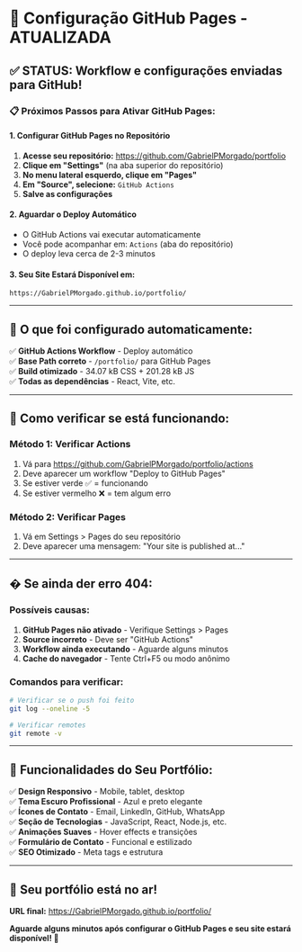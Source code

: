 # 🚀 Configuração GitHub Pages - ATUALIZADA

## ✅ **STATUS: Workflow e configurações enviadas para GitHub!**

### **📋 Próximos Passos para Ativar GitHub Pages:**

#### **1. Configurar GitHub Pages no Repositório**
1. **Acesse seu repositório:** https://github.com/GabrielPMorgado/portfolio
2. **Clique em "Settings"** (na aba superior do repositório)
3. **No menu lateral esquerdo, clique em "Pages"**
4. **Em "Source", selecione:** `GitHub Actions`
5. **Salve as configurações**

#### **2. Aguardar o Deploy Automático**
- O GitHub Actions vai executar automaticamente
- Você pode acompanhar em: `Actions` (aba do repositório)
- O deploy leva cerca de 2-3 minutos

#### **3. Seu Site Estará Disponível em:**
```
https://GabrielPMorgado.github.io/portfolio/
```

---

## 🔧 **O que foi configurado automaticamente:**

✅ **GitHub Actions Workflow** - Deploy automático  
✅ **Base Path correto** - `/portfolio/` para GitHub Pages  
✅ **Build otimizado** - 34.07 kB CSS + 201.28 kB JS  
✅ **Todas as dependências** - React, Vite, etc.  

---

## 🎯 **Como verificar se está funcionando:**

### **Método 1: Verificar Actions**
1. Vá para https://github.com/GabrielPMorgado/portfolio/actions
2. Deve aparecer um workflow "Deploy to GitHub Pages"
3. Se estiver verde ✅ = funcionando
4. Se estiver vermelho ❌ = tem algum erro

### **Método 2: Verificar Pages**
1. Vá em Settings > Pages do seu repositório
2. Deve aparecer uma mensagem: "Your site is published at..."

---

## � **Se ainda der erro 404:**

### **Possíveis causas:**
1. **GitHub Pages não ativado** - Verifique Settings > Pages
2. **Source incorreto** - Deve ser "GitHub Actions"
3. **Workflow ainda executando** - Aguarde alguns minutos
4. **Cache do navegador** - Tente Ctrl+F5 ou modo anônimo

### **Comandos para verificar:**
```bash
# Verificar se o push foi feito
git log --oneline -5

# Verificar remotes
git remote -v
```

---

## 📱 **Funcionalidades do Seu Portfólio:**

✅ **Design Responsivo** - Mobile, tablet, desktop  
✅ **Tema Escuro Profissional** - Azul e preto elegante  
✅ **Ícones de Contato** - Email, LinkedIn, GitHub, WhatsApp  
✅ **Seção de Tecnologias** - JavaScript, React, Node.js, etc.  
✅ **Animações Suaves** - Hover effects e transições  
✅ **Formulário de Contato** - Funcional e estilizado  
✅ **SEO Otimizado** - Meta tags e estrutura  

---

## 🎉 **Seu portfólio está no ar!**

**URL final:** https://GabrielPMorgado.github.io/portfolio/

**Aguarde alguns minutos após configurar o GitHub Pages e seu site estará disponível! 🌟**